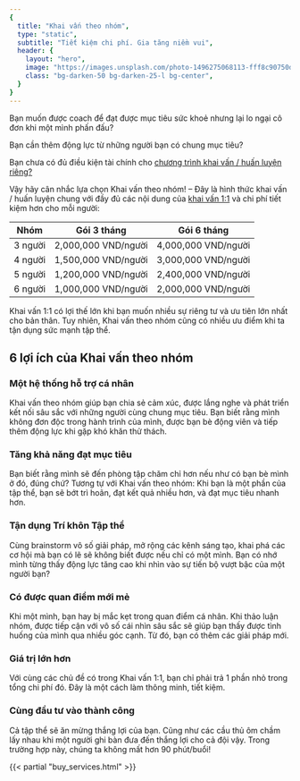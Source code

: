 ```yaml
---
{
  title: "Khai vấn theo nhóm",
  type: "static",
  subtitle: "Tiết kiệm chi phí. Gia tăng niềm vui",
  header: {
    layout: "hero",
    image: "https://images.unsplash.com/photo-1496275068113-fff8c90750d1?auto=format&fit=crop&w=1000",
    class: "bg-darken-50 bg-darken-25-l bg-center",
  }
}
---
```

  
Bạn muốn được coach để đạt được mục tiêu sức khoẻ nhưng lại lo ngại cô đơn khi một mình phấn đấu?

Bạn cần thêm động lực từ những người bạn có chung mục tiêu?

Bạn chưa có đủ điều kiện tài chính cho [chương trình khai vấn / huấn luyện riêng?](/1-on-1-coaching)

Vậy hãy cân nhắc lựa chọn Khai vấn theo nhóm! – Đây là hình thức khai vấn / huấn luyện chung với đầy đủ các nội dung của [khai vấn 1:1](/1-on-1-coaching) và chi phí tiết kiệm hơn cho mỗi người:

<div class="">
  <div class="overflow-auto">
    <table class="w-100 center collapse ba b--black-10" cellspacing="0">
      <thead>
        <tr class="triped--near-white ">
          <th class="bn fw6 tl pa2 pa3-ns bg-white ttu">Nhóm</th>
          <th class="bn fw6 tl pa2 pa3-ns bg-white ttu">Gói 3 tháng</th>
          <th class="bn fw6 tl pa2 pa3-ns bg-white ttu">Gói 6 tháng</th>
        </tr>
      </thead>
      <tbody class="lh-copy">
        <tr class="striped--near-white ">
          <td class="bn pa2 pa3-ns">3 người</td>
          <td class="bn pa2 pa3-ns">2,000,000 VND/người</td>
          <td class="bn pa2 pa3-ns">4,000,000 VND/người</td>
        </tr>
        <tr class="striped--near-white ">
          <td class="bn pa2 pa3-ns">4 người</td>
          <td class="bn pa2 pa3-ns">1,500,000 VND/người</td>
          <td class="bn pa2 pa3-ns">3,000,000 VND/người</td>
        </tr>
        <tr class="striped--near-white ">
          <td class="bn pa2 pa3-ns">5 người</td>
          <td class="bn pa2 pa3-ns">1,200,000 VND/người</td>
          <td class="bn pa2 pa3-ns">2,400,000 VND/người</td>
        </tr>
        <tr class="striped--near-white ">
          <td class="bn pa2 pa3-ns">6 người</td>
          <td class="bn pa2 pa3-ns">1,000,000 VND/người</td>
          <td class="bn pa2 pa3-ns">2,000,000 VND/người</td>
        </tr>
      </tbody>
    </table>
  </div>
</div>

Khai vấn 1:1 có lợi thế lớn khi bạn muốn nhiều sự riêng tư và ưu tiên lớn nhất cho bản thân. Tuy nhiên, Khai vấn theo nhóm cũng có nhiều ưu điểm khi ta tận dụng sức mạnh tập thể.

<article class="full bt bb b--black-10 mb4">
  <h2 class="lh-title f3 b pl3-m pl4-l tc">6 lợi ích của Khai vấn theo nhóm</h2>
  <section class="flex flex-wrap w-100">
    <div class="w-100 w-50-m w-50-l pa3 pa4-l bg-near-white">
      <h3 class="lh-title f4">Một hệ thống hỗ trợ cá nhân</h3>
      <p class="lh-copy measure">
        Khai vấn theo nhóm giúp bạn chia sẻ cảm xúc, được lắng nghe và phát triển kết nối sâu sắc với những người cùng chung mục tiêu. Bạn biết rằng mình không đơn độc trong hành trình của mình, được bạn bè động viên và tiếp thêm động lực khi gặp khó khăn thử thách.
      </p>
    </div>
    <div class="w-100 w-50-m w-50-l pa3 pa4-l bg-lightest-blue">
      <h3 class="lh-title f4">Tăng khả năng đạt mục tiêu</h3>
      <p class="lh-copy measure">
        Bạn biết rằng mình sẽ đến phòng tập chăm chỉ hơn nếu như có bạn bè mình ở đó, đúng chứ? Tương tự với Khai vấn theo nhóm: Khi bạn là một phần của tập thể, bạn sẽ bớt trì hoãn, đạt kết quả nhiều hơn, và đạt mục tiêu nhanh hơn.
      </p>
    </div>
    <div class="w-100 w-50-m w-50-l pa3 pa4-l bg-washed-blue">
      <h3 class="lh-title f4">Tận dụng Trí khôn Tập thể</h3>
      <p class="lh-copy measure">
        Cùng brainstorm vô số giải pháp, mở rộng các kênh sáng tạo, khai phá các cơ hội mà bạn có lẽ sẽ không biết được nếu chỉ có một mình. Bạn có nhớ mình từng thấy động lực tăng cao khi nhìn vào sự tiến bộ vượt bậc của một người bạn?
      </p>
    </div>
    <div class="w-100 w-50-m w-50-l pa3 pa4-l bg-near-white">
      <h3 class="lh-title f4">Có được quan điểm mới mẻ</h3>
      <p class="lh-copy measure">
        Khi một mình, bạn hay bị mắc kẹt trong quan điểm cá nhân. Khi thảo luận nhóm, được tiếp cận với vô số cái nhìn sâu sắc sẽ giúp bạn thấy được tình huống của mình qua nhiều góc cạnh. Từ đó, bạn có thêm các giải pháp mới.
      </p>
    </div>
    <div class="w-100 w-50-m w-50-l pa3 pa4-l bg-lightest-blue">
      <h3 class="lh-title f4">Giá trị lớn hơn</h3>
      <p class="lh-copy measure">
        Với cùng các chủ đề có trong Khai vấn 1:1, bạn chỉ phải trả 1 phần nhỏ trong tổng chi phí đó. Đây là một cách làm thông minh, tiết kiệm.
      </p>
    </div>
    <div class="w-100 w-50-m w-50-l pa3 pa4-l bg-washed-blue">
      <h3 class="lh-title f4">Cùng đầu tư vào thành công</h3>
      <p class="lh-copy measure">
        Cả tập thể sẽ ăn mừng thắng lợi của bạn. Cũng như các cầu thủ ôm chầm lấy nhau khi một người ghi bàn đưa đến thắng lợi cho cả đội vậy. Trong trường hợp này, chúng ta không mất hơn 90 phút/buổi!
      </p>
    </div>
  </section>
</article>

{{< partial "buy_services.html" >}}
